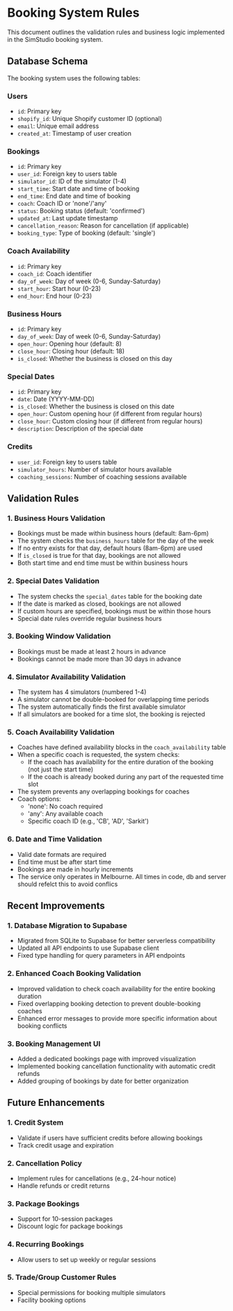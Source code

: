 # Booking System Rules

This document outlines the validation rules and business logic implemented in the SimStudio booking system.

## Database Schema

The booking system uses the following tables:

### Users
- `id`: Primary key
- `shopify_id`: Unique Shopify customer ID (optional)
- `email`: Unique email address
- `created_at`: Timestamp of user creation

### Bookings
- `id`: Primary key
- `user_id`: Foreign key to users table
- `simulator_id`: ID of the simulator (1-4)
- `start_time`: Start date and time of booking
- `end_time`: End date and time of booking
- `coach`: Coach ID or 'none'/'any'
- `status`: Booking status (default: 'confirmed')
- `updated_at`: Last update timestamp
- `cancellation_reason`: Reason for cancellation (if applicable)
- `booking_type`: Type of booking (default: 'single')

### Coach Availability
- `id`: Primary key
- `coach_id`: Coach identifier
- `day_of_week`: Day of week (0-6, Sunday-Saturday)
- `start_hour`: Start hour (0-23)
- `end_hour`: End hour (0-23)

### Business Hours
- `id`: Primary key
- `day_of_week`: Day of week (0-6, Sunday-Saturday)
- `open_hour`: Opening hour (default: 8)
- `close_hour`: Closing hour (default: 18)
- `is_closed`: Whether the business is closed on this day

### Special Dates
- `id`: Primary key
- `date`: Date (YYYY-MM-DD)
- `is_closed`: Whether the business is closed on this date
- `open_hour`: Custom opening hour (if different from regular hours)
- `close_hour`: Custom closing hour (if different from regular hours)
- `description`: Description of the special date

### Credits
- `user_id`: Foreign key to users table
- `simulator_hours`: Number of simulator hours available
- `coaching_sessions`: Number of coaching sessions available

## Validation Rules

### 1. Business Hours Validation
- Bookings must be made within business hours (default: 8am-6pm)
- The system checks the `business_hours` table for the day of the week
- If no entry exists for that day, default hours (8am-6pm) are used
- If `is_closed` is true for that day, bookings are not allowed
- Both start time and end time must be within business hours

### 2. Special Dates Validation
- The system checks the `special_dates` table for the booking date
- If the date is marked as closed, bookings are not allowed
- If custom hours are specified, bookings must be within those hours
- Special date rules override regular business hours

### 3. Booking Window Validation
- Bookings must be made at least 2 hours in advance
- Bookings cannot be made more than 30 days in advance

### 4. Simulator Availability Validation
- The system has 4 simulators (numbered 1-4)
- A simulator cannot be double-booked for overlapping time periods
- The system automatically finds the first available simulator
- If all simulators are booked for a time slot, the booking is rejected

### 5. Coach Availability Validation
- Coaches have defined availability blocks in the `coach_availability` table
- When a specific coach is requested, the system checks:
  - If the coach has availability for the entire duration of the booking (not just the start time)
  - If the coach is already booked during any part of the requested time slot
- The system prevents any overlapping bookings for coaches
- Coach options:
  - 'none': No coach required
  - 'any': Any available coach
  - Specific coach ID (e.g., 'CB', 'AD', 'Sarkit')

### 6. Date and Time Validation
- Valid date formats are required
- End time must be after start time
- Bookings are made in hourly increments
- The service only operates in Melbourne. All times in code, db and server should refelct this to avoid conflics 

## Recent Improvements

### 1. Database Migration to Supabase
- Migrated from SQLite to Supabase for better serverless compatibility
- Updated all API endpoints to use Supabase client
- Fixed type handling for query parameters in API endpoints

### 2. Enhanced Coach Booking Validation
- Improved validation to check coach availability for the entire booking duration
- Fixed overlapping booking detection to prevent double-booking coaches
- Enhanced error messages to provide more specific information about booking conflicts

### 3. Booking Management UI
- Added a dedicated bookings page with improved visualization
- Implemented booking cancellation functionality with automatic credit refunds
- Added grouping of bookings by date for better organization

## Future Enhancements

### 1. Credit System
- Validate if users have sufficient credits before allowing bookings
- Track credit usage and expiration

### 2. Cancellation Policy
- Implement rules for cancellations (e.g., 24-hour notice)
- Handle refunds or credit returns

### 3. Package Bookings
- Support for 10-session packages
- Discount logic for package bookings

### 4. Recurring Bookings
- Allow users to set up weekly or regular sessions

### 5. Trade/Group Customer Rules
- Special permissions for booking multiple simulators
- Facility booking options

